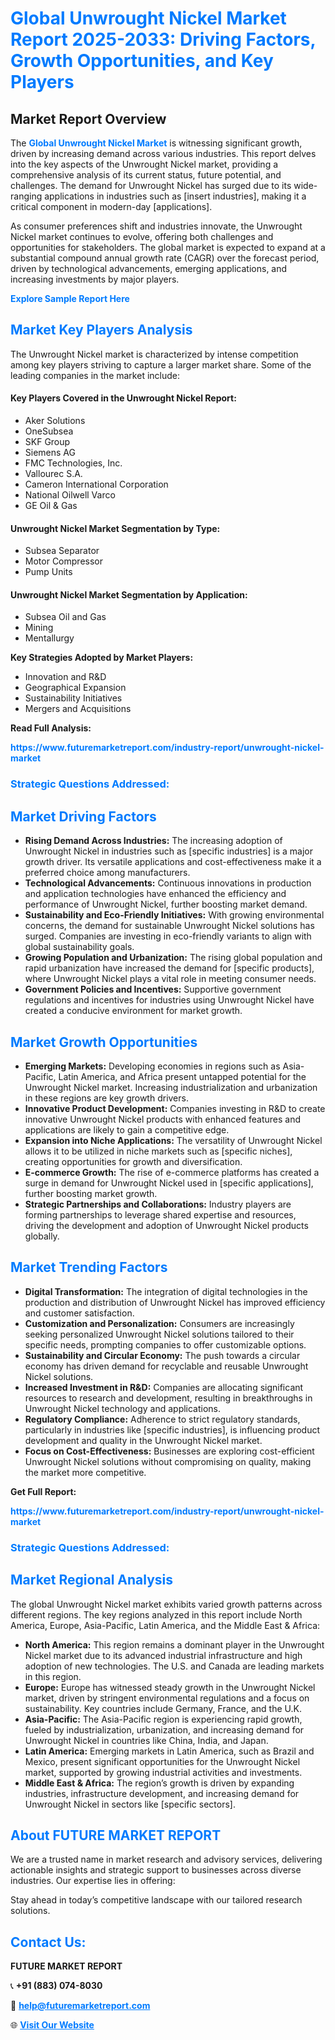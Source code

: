 <h1 style="color: #007BFF;">Global Unwrought Nickel Market Report 2025-2033: Driving Factors, Growth Opportunities, and Key Players</h1>

<section id="overview">
<h2>Market Report Overview</h2>
<p>The <a href="https://www.futuremarketreport.com/industry-report/unwrought-nickel-market" style="color: #007BFF; text-decoration: none;"><strong>Global Unwrought Nickel Market</strong></a> is witnessing significant growth, driven by increasing demand across various industries. This report delves into the key aspects of the Unwrought Nickel market, providing a comprehensive analysis of its current status, future potential, and challenges. The demand for Unwrought Nickel has surged due to its wide-ranging applications in industries such as [insert industries], making it a critical component in modern-day [applications].</p>
<p>As consumer preferences shift and industries innovate, the Unwrought Nickel market continues to evolve, offering both challenges and opportunities for stakeholders. The global market is expected to expand at a substantial compound annual growth rate (CAGR) over the forecast period, driven by technological advancements, emerging applications, and increasing investments by major players.</p>
</section>

<section id="overview">
<p><a href="https://www.futuremarketreport.com/request-sample/reportId=31793" style="color: #007BFF; text-decoration: none;"><strong>Explore Sample Report Here</strong></a></p>
</section>

<section id="key-players">
<h2 style="color: #007BFF;">Market Key Players Analysis</h2>
<p>The Unwrought Nickel market is characterized by intense competition among key players striving to capture a larger market share. Some of the leading companies in the market include:</p>
<h4>Key Players Covered in the Unwrought Nickel Report:</h4>
<ul><li>Aker Solutions</li><li>OneSubsea</li><li>SKF Group</li><li>Siemens AG</li><li>FMC Technologies, Inc.</li><li>Vallourec S.A.</li><li>Cameron International Corporation</li><li>National Oilwell Varco</li><li>GE Oil &amp; Gas</li></ul>
<h4>Unwrought Nickel Market Segmentation by Type:</h4>
<ul><li>Subsea Separator</li><li>Motor Compressor</li><li>Pump Units</li></ul>

<h4>Unwrought Nickel Market Segmentation by Application:</h4>
<ul><li>Subsea Oil and Gas</li><li>Mining</li><li>Mentallurgy</li></ul>
<p><strong>Key Strategies Adopted by Market Players:</strong></p>
<ul>
<li>Innovation and R&D</li>
<li>Geographical Expansion</li>
<li>Sustainability Initiatives</li>
<li>Mergers and Acquisitions</li>
</ul>
</section>

<section>
<p><strong>Read Full Analysis: </strong></p><a href="https://www.futuremarketreport.com/industry-report/unwrought-nickel-market" style="color: #007BFF; text-decoration: none;"><strong>https://www.futuremarketreport.com/industry-report/unwrought-nickel-market</strong></a>
<h3 style="color: #007BFF;">Strategic Questions Addressed:</h3>
</section>

<section id="driving-factors">
<h2 style="color: #007BFF;">Market Driving Factors</h2>
<ul>
<li><strong>Rising Demand Across Industries:</strong> The increasing adoption of Unwrought Nickel in industries such as [specific industries] is a major growth driver. Its versatile applications and cost-effectiveness make it a preferred choice among manufacturers.</li>
<li><strong>Technological Advancements:</strong> Continuous innovations in production and application technologies have enhanced the efficiency and performance of Unwrought Nickel, further boosting market demand.</li>
<li><strong>Sustainability and Eco-Friendly Initiatives:</strong> With growing environmental concerns, the demand for sustainable Unwrought Nickel solutions has surged. Companies are investing in eco-friendly variants to align with global sustainability goals.</li>
<li><strong>Growing Population and Urbanization:</strong> The rising global population and rapid urbanization have increased the demand for [specific products], where Unwrought Nickel plays a vital role in meeting consumer needs.</li>
<li><strong>Government Policies and Incentives:</strong> Supportive government regulations and incentives for industries using Unwrought Nickel have created a conducive environment for market growth.</li>
</ul>
</section>

<section id="growth-opportunities">
<h2 style="color: #007BFF;">Market Growth Opportunities</h2>
<ul>
<li><strong>Emerging Markets:</strong> Developing economies in regions such as Asia-Pacific, Latin America, and Africa present untapped potential for the Unwrought Nickel market. Increasing industrialization and urbanization in these regions are key growth drivers.</li>
<li><strong>Innovative Product Development:</strong> Companies investing in R&D to create innovative Unwrought Nickel products with enhanced features and applications are likely to gain a competitive edge.</li>
<li><strong>Expansion into Niche Applications:</strong> The versatility of Unwrought Nickel allows it to be utilized in niche markets such as [specific niches], creating opportunities for growth and diversification.</li>
<li><strong>E-commerce Growth:</strong> The rise of e-commerce platforms has created a surge in demand for Unwrought Nickel used in [specific applications], further boosting market growth.</li>
<li><strong>Strategic Partnerships and Collaborations:</strong> Industry players are forming partnerships to leverage shared expertise and resources, driving the development and adoption of Unwrought Nickel products globally.</li>
</ul>
</section>

<section id="trending-factors">
<h2 style="color: #007BFF;">Market Trending Factors</h2>
<ul>
<li><strong>Digital Transformation:</strong> The integration of digital technologies in the production and distribution of Unwrought Nickel has improved efficiency and customer satisfaction.</li>
<li><strong>Customization and Personalization:</strong> Consumers are increasingly seeking personalized Unwrought Nickel solutions tailored to their specific needs, prompting companies to offer customizable options.</li>
<li><strong>Sustainability and Circular Economy:</strong> The push towards a circular economy has driven demand for recyclable and reusable Unwrought Nickel solutions.</li>
<li><strong>Increased Investment in R&D:</strong> Companies are allocating significant resources to research and development, resulting in breakthroughs in Unwrought Nickel technology and applications.</li>
<li><strong>Regulatory Compliance:</strong> Adherence to strict regulatory standards, particularly in industries like [specific industries], is influencing product development and quality in the Unwrought Nickel market.</li>
<li><strong>Focus on Cost-Effectiveness:</strong> Businesses are exploring cost-efficient Unwrought Nickel solutions without compromising on quality, making the market more competitive.</li>
</ul>
</section>

<section>
<p><strong>Get Full Report: </strong></p><a href="https://www.futuremarketreport.com/industry-report/unwrought-nickel-market" style="color: #007BFF; text-decoration: none;"><strong>https://www.futuremarketreport.com/industry-report/unwrought-nickel-market</strong></a>
<h3 style="color: #007BFF;">Strategic Questions Addressed:</h3>
</section>


<section id="regional-analysis">
<h2 style="color: #007BFF;">Market Regional Analysis</h2>
<p>The global Unwrought Nickel market exhibits varied growth patterns across different regions. The key regions analyzed in this report include North America, Europe, Asia-Pacific, Latin America, and the Middle East & Africa:</p>
<ul>
<li><strong>North America:</strong> This region remains a dominant player in the Unwrought Nickel market due to its advanced industrial infrastructure and high adoption of new technologies. The U.S. and Canada are leading markets in this region.</li>
<li><strong>Europe:</strong> Europe has witnessed steady growth in the Unwrought Nickel market, driven by stringent environmental regulations and a focus on sustainability. Key countries include Germany, France, and the U.K.</li>
<li><strong>Asia-Pacific:</strong> The Asia-Pacific region is experiencing rapid growth, fueled by industrialization, urbanization, and increasing demand for Unwrought Nickel in countries like China, India, and Japan.</li>
<li><strong>Latin America:</strong> Emerging markets in Latin America, such as Brazil and Mexico, present significant opportunities for the Unwrought Nickel market, supported by growing industrial activities and investments.</li>
<li><strong>Middle East & Africa:</strong> The region’s growth is driven by expanding industries, infrastructure development, and increasing demand for Unwrought Nickel in sectors like [specific sectors].</li>
</ul>
</section>

<footer>
<h2 style="color: #007BFF;">About FUTURE MARKET REPORT</h2>
<p>We are a trusted name in market research and advisory services, delivering actionable insights and strategic support to businesses across diverse industries. Our expertise lies in offering:</p>

<p>Stay ahead in today’s competitive landscape with our tailored research solutions.</p>

<h2 style="color: #007BFF;">Contact Us:</h2>
<p><strong>FUTURE MARKET REPORT</strong></p>
<p>📞 <strong>+91 (883) 074-8030</strong></p>
<p>📧 <strong><a href="mailto:help@futuremarketreport.com" style="color: #007BFF;">help@futuremarketreport.com</a></strong></p>
<p>🌐 <strong><a href="https://www.futuremarketreport.com/" style="color: #007BFF;">Visit Our Website</a></strong></p>
</footer>